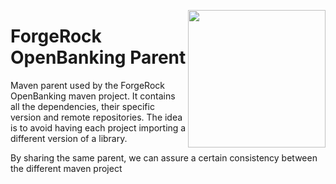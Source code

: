 [<img src="https://raw.githubusercontent.com/ForgeRock/forgerock-logo-dev/master/forgerock-logo-dev.png" align="right" width="220px"/>](https://developer.forgerock.com/)

ForgeRock OpenBanking Parent
==========================

Maven parent used by the ForgeRock OpenBanking maven project.
It contains all the dependencies, their specific version and remote repositories.
The idea is to avoid having each project importing a different version of a library.

By sharing the same parent, we can assure a certain consistency between the different maven project